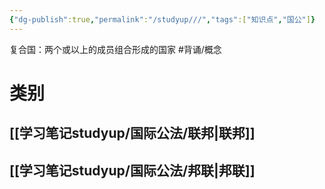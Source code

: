 ```yaml
---
{"dg-publish":true,"permalink":"/studyup///","tags":["知识点","国公"]}
---
```


复合国：两个或以上的成员组合形成的国家 #背诵/概念 
# 类别
## [[学习笔记studyup/国际公法/联邦\|联邦]]
## [[学习笔记studyup/国际公法/邦联\|邦联]]